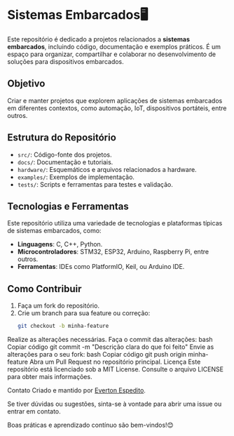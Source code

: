 # Sistemas Embarcados🖥️

Este repositório é dedicado a projetos relacionados a **sistemas embarcados**, incluindo código, documentação e exemplos práticos. É um espaço para organizar, compartilhar e colaborar no desenvolvimento de soluções para dispositivos embarcados.

## Objetivo
Criar e manter projetos que explorem aplicações de sistemas embarcados em diferentes contextos, como automação, IoT, dispositivos portáteis, entre outros.

## Estrutura do Repositório

- `src/`: Código-fonte dos projetos.
- `docs/`: Documentação e tutoriais.
- `hardware/`: Esquemáticos e arquivos relacionados a hardware.
- `examples/`: Exemplos de implementação.
- `tests/`: Scripts e ferramentas para testes e validação.

## Tecnologias e Ferramentas

Este repositório utiliza uma variedade de tecnologias e plataformas típicas de sistemas embarcados, como:

- **Linguagens**: C, C++, Python.
- **Microcontroladores**: STM32, ESP32, Arduino, Raspberry Pi, entre outros.
- **Ferramentas**: IDEs como PlatformIO, Keil, ou Arduino IDE.

## Como Contribuir

1. Faça um fork do repositório.
2. Crie um branch para sua feature ou correção:
   ```bash
   git checkout -b minha-feature
Realize as alterações necessárias.
Faça o commit das alterações:
bash
Copiar código
git commit -m "Descrição clara do que foi feito"
Envie as alterações para o seu fork:
bash
Copiar código
git push origin minha-feature
Abra um Pull Request no repositório principal.
Licença
Este repositório está licenciado sob a MIT License. Consulte o arquivo LICENSE para obter mais informações.

Contato
Criado e mantido por [Everton Espedito](https://github.com/EvertonEspedito).

Se tiver dúvidas ou sugestões, sinta-se à vontade para abrir uma issue ou entrar em contato.

Boas práticas e aprendizado contínuo são bem-vindos!😊
